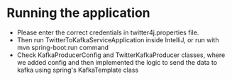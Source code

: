 # Running the application
- Please enter the correct credentials in twitter4j.properties file.
- Then run TwitterToKafkaServiceApplication inside IntelliJ, or run with mvn spring-boot:run command
- Check KafkaProducerConfig and TwitterKafkaProducer classes, where we added config and then implemented
the logic to send the data to kafka using spring's KafkaTemplate class